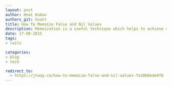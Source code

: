 ```yaml
---
layout: post
author: Hnat Kubov
authors_git: hnatt
title: How To Memoize False and Nil Values
description: Memoization is a useful technique which helps to achieve cleaner and more efficient code. When some expensive method of an object is called, we save its value to an instance variable, so that we don't have to do those heavy calculations again.
date: 17-08-2015
tags:
- rails

categories:
- blog
- tech

redirect_to:
  - https://jtway.co/how-to-memoize-false-and-nil-values-fe28b8ede9f8
---
```

